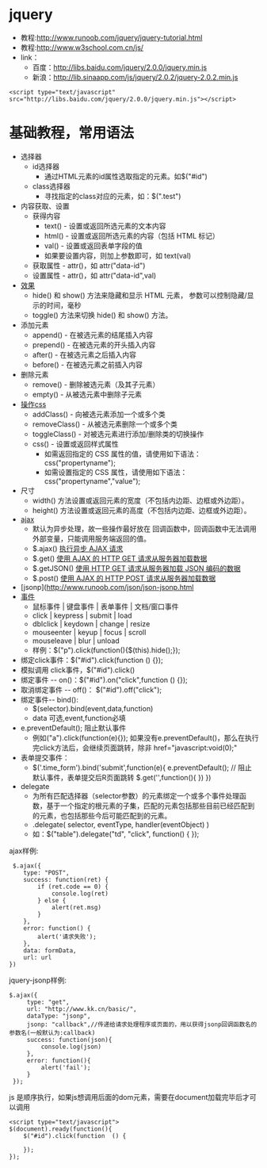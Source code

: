 # jquery
* 教程:http://www.runoob.com/jquery/jquery-tutorial.html
* 教程:http://www.w3school.com.cn/js/
* link：
    * 百度：http://libs.baidu.com/jquery/2.0.0/jquery.min.js
    * 新浪：http://lib.sinaapp.com/js/jquery/2.0.2/jquery-2.0.2.min.js

```
<script type="text/javascript" src="http://libs.baidu.com/jquery/2.0.0/jquery.min.js"></script>
```

# 基础教程，常用语法
* 选择器
    * id选择器
        * 通过HTML元素的id属性选取指定的元素。如$("#id")
    * class选择器
        * 寻找指定的class对应的元素，如：$(".test")
* 内容获取、设置
    * 获得内容
        * text() - 设置或返回所选元素的文本内容
        * html() - 设置或返回所选元素的内容（包括 HTML 标记）
        * val() - 设置或返回表单字段的值
        * 如果要设置内容，则加上参数即可，如 text(val)
    * 获取属性  -  attr()，如 attr("data-id")
    * 设置属性  -  attr()，如 attr("data-id",val)
* [效果](http://www.runoob.com/jquery/jquery-ref-effects.html)
    * hide() 和 show() 方法来隐藏和显示 HTML 元素， 参数可以控制隐藏/显示的时间，毫秒
    * toggle() 方法来切换 hide() 和 show() 方法。
* 添加元素
    * append() - 在被选元素的结尾插入内容
    * prepend() - 在被选元素的开头插入内容
    * after() - 在被选元素之后插入内容
    * before() - 在被选元素之前插入内容
* 删除元素
    * remove() - 删除被选元素（及其子元素）
    * empty() - 从被选元素中删除子元素
* [操作css](http://www.runoob.com/jquery/jquery-ref-html.html)
    * addClass() - 向被选元素添加一个或多个类
    * removeClass() - 从被选元素删除一个或多个类
    * toggleClass() - 对被选元素进行添加/删除类的切换操作
    * css() - 设置或返回样式属性
        * 如需返回指定的 CSS 属性的值，请使用如下语法：css("propertyname");
        * 如需设置指定的 CSS 属性，请使用如下语法： css("propertyname","value");
* 尺寸
    * width() 方法设置或返回元素的宽度（不包括内边距、边框或外边距）。
    * height() 方法设置或返回元素的高度（不包括内边距、边框或外边距）。
* [ajax](http://www.runoob.com/jquery/jquery-ref-ajax.html)
    * 默认为异步处理，故一些操作最好放在 回调函数中，回调函数中无法调用外部变量，只能调用服务端返回的值。
    * $.ajax()	[执行异步 AJAX 请求](http://www.runoob.com/jquery/ajax-ajax.html)
    * $.get()	[使用 AJAX 的 HTTP GET 请求从服务器加载数据](http://www.runoob.com/jquery/ajax-get.html)
    * $.getJSON()	[使用 HTTP GET 请求从服务器加载 JSON 编码的数据](http://www.runoob.com/jquery/ajax-getjson.html)
    * $.post()	[使用 AJAX 的 HTTP POST 请求从服务器加载数据](http://www.runoob.com/jquery/ajax-post.html)
* [jsonp](http://www.runoob.com/json/json-jsonp.html
* [事件](http://www.runoob.com/jquery/jquery-ref-events.html)
    * 鼠标事件	  |  键盘事件	  | 表单事件	| 文档/窗口事件
    * click	      |  keypress | submit	| load
    * dblclick	  |  keydown  |	change	| resize
    * mouseenter  |	keyup	  | focus	| scroll
    * mouseleave  |	blur	  | unload
    * 样例：$("p").click(function(){$(this).hide();});
* 绑定click事件：$("#id").click(function () {});
* 模拟调用 click事件，$("#id").click()
* 绑定事件 -- on()：$("#id").on("click",function () {});
* 取消绑定事件 -- off()： $("#id").off("click");
* 绑定事件-- bind():
    * $(selector).bind(event,data,function)
    * data 可选,event,function必填
* e.preventDefault(); 阻止默认事件
    * 例如("a").click(function(e){});  如果没有e.preventDefault()，那么在执行完click方法后，会继续页面跳转，除非 href="javascript:void(0);"
* 表单提交事件：
    * $('.time_form').bind('submit',function(e){
             e.preventDefault(); // 阻止默认事件，表单提交后R页面跳转
             $.get('',function(){  })
        })
* delegate
    * 为所有匹配选择器（selector参数）的元素绑定一个或多个事件处理函数，基于一个指定的根元素的子集，匹配的元素包括那些目前已经匹配到的元素，也包括那些今后可能匹配到的元素。
    * .delegate( selector, eventType, handler(eventObject) )
    * 如：$("table").delegate("td", "click", function() { });

ajax样例:
```
 $.ajax({
    type: "POST",
    success: function(ret) {
        if (ret.code == 0) {
            console.log(ret)
        } else {
            alert(ret.msg)
        }
    },
    error: function() {
        alert('请求失败');
    },
    data: formData,
    url: url
})
```
jquery-jsonp样例:
```
$.ajax({
     type: "get",
     url: "http://www.kk.cn/basic/",
     dataType: "jsonp",
     jsonp: "callback",//传递给请求处理程序或页面的，用以获得jsonp回调函数名的参数名(一般默认为:callback)
     success: function(json){
         console.log(json)
     },
     error: function(){
         alert('fail');
     }
 });
```
js 是顺序执行，如果js想调用后面的dom元素，需要在document加载完毕后才可以调用
```
<script type="text/javascript">
$(document).ready(function(){
	$("#id").click(function  () {

	});
});
```